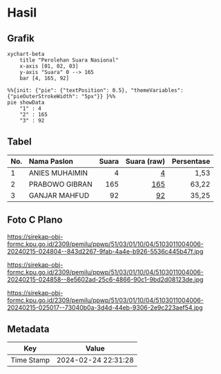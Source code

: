 # Hasil

## Grafik

```mermaid
xychart-beta
    title "Perolehan Suara Nasional"
    x-axis [01, 02, 03]
    y-axis "Suara" 0 --> 165
    bar [4, 165, 92]
```

```mermaid
%%{init: {"pie": {"textPosition": 0.5}, "themeVariables": {"pieOuterStrokeWidth": "5px"}} }%%
pie showData
    "1" : 4
    "2" : 165
    "3" : 92
```

## Tabel

| No. | Nama Paslon    | Suara | Suara (raw) | Persentase |
|:--- |:-------------- | -----:| -----------:| ----------:|
| 1   | ANIES MUHAIMIN | 4     | [4][p-1]    | 1,53       |
| 2   | PRABOWO GIBRAN | 165   | [165][p-2]  | 63,22      |
| 3   | GANJAR MAHFUD  | 92    | [92][p-3]   | 35,25      |


[p-1]: https://github.com/gigit-pemilu/pemilu-2024/blob/main/pilpres/hitung-suara/sub/51-bali/sub/03-badung/sub/01-kuta/sub/1004-legian/sub/006-tps/sub/paslon-1.txt
[p-2]: https://github.com/gigit-pemilu/pemilu-2024/blob/main/pilpres/hitung-suara/sub/51-bali/sub/03-badung/sub/01-kuta/sub/1004-legian/sub/006-tps/sub/paslon-2.txt
[p-3]: https://github.com/gigit-pemilu/pemilu-2024/blob/main/pilpres/hitung-suara/sub/51-bali/sub/03-badung/sub/01-kuta/sub/1004-legian/sub/006-tps/sub/paslon-3.txt

## Foto C Plano

https://sirekap-obj-formc.kpu.go.id/2309/pemilu/ppwp/51/03/01/10/04/5103011004006-20240215-024804--843d2267-9fab-4a4e-b926-5536c445b47f.jpg

https://sirekap-obj-formc.kpu.go.id/2309/pemilu/ppwp/51/03/01/10/04/5103011004006-20240215-024858--8e5602ad-25c6-4866-90c1-9bd2d08123de.jpg

https://sirekap-obj-formc.kpu.go.id/2309/pemilu/ppwp/51/03/01/10/04/5103011004006-20240215-025017--73040b0a-3d4d-44eb-9306-2e9c223aef54.jpg


## Metadata

| Key        | Value               |
| ---------- | ------------------- |
| Time Stamp | 2024-02-24 22:31:28 |



